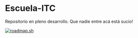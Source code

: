 # Escuela-ITC

Repositorio en pleno desarrollo. Que nadie entre acá está sucio!

[![roadmap.sh](https://roadmap.sh/card/wide/672adc8731d65c235decd7bb?variant=dark)](https://roadmap.sh)
